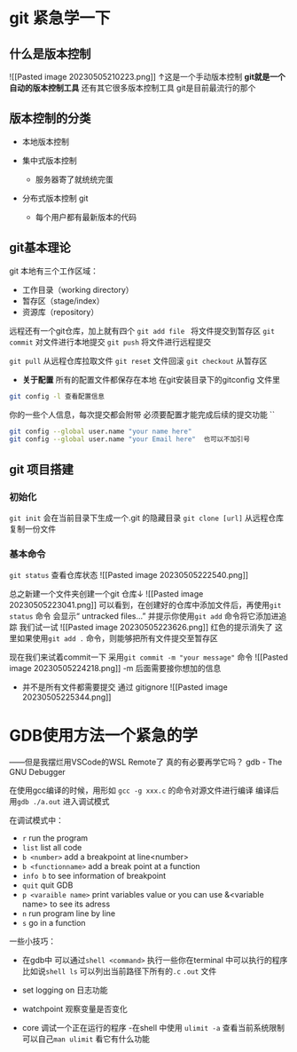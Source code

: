 
# git 紧急学一下

## 什么是版本控制
![[Pasted image 20230505210223.png]]
↑这是一个手动版本控制
**git就是一个自动的版本控制工具**
还有其它很多版本控制工具 git是目前最流行的那个

## 版本控制的分类
- 本地版本控制
- 集中式版本控制
	- 服务器寄了就统统完蛋

- 分布式版本控制 git
	- 每个用户都有最新版本的代码

## git基本理论

git 本地有三个工作区域：
- 工作目录（working directory）
- 暂存区（stage/index）
- 资源库（repository）

远程还有一个git仓库，加上就有四个
`git add file `  将文件提交到暂存区
`git commit`   对文件进行本地提交
`git push`  将文件进行远程提交

`git pull` 从远程仓库拉取文件
`git reset`  文件回滚
`git checkout`  从暂存区



- **关于配置**
所有的配置文件都保存在本地
在git安装目录下的gitconfig 文件里
``` bash
git config -l 查看配置信息
```

你的一些个人信息，每次提交都会附带
必须要配置才能完成后续的提交功能
``
```bash
git config --global user.name "your name here"  
git config --global user.name "your Email here"  也可以不加引号

```

## git 项目搭建

### 初始化
`git init`      会在当前目录下生成一个.git 的隐藏目录
`git clone [url]`     从远程仓库复制一份文件

### 基本命令

`git status`  查看仓库状态
![[Pasted image 20230505222540.png]]

总之新建一个文件夹创建一个git 仓库↓
![[Pasted image 20230505223041.png]]
可以看到，在创建好的仓库中添加文件后，再使用`git status` 命令 会显示“ untracked files...”
并提示你使用`git add` 命令将它添加进追踪
我们试一试
![[Pasted image 20230505223626.png]]
红色的提示消失了
这里如果使用`git add .` 命令，则能够把所有文件提交至暂存区

现在我们来试着commit一下 采用`git commit -m "your message"` 命令
![[Pasted image 20230505224218.png]]
-m 后面需要接你想加的信息

- 并不是所有文件都需要提交 通过 gitignore
![[Pasted image 20230505225344.png]]
# GDB使用方法一个紧急的学
——但是我摆烂用VSCode的WSL Remote了 真的有必要再学它吗？
	gdb - The GNU Debugger

在使用gcc编译的时候，用形如 `gcc -g xxx.c`  的命令对源文件进行编译
编译后 用`gdb ./a.out` 进入调试模式

在调试模式中：
- `r`   run the program
- `list`  list all code
- `b <number>`  add a breakpoint at line\<number\>
- `b <functionname>` add a break point at a function 
- `info b`  to see information of breakpoint
- `quit`  quit GDB
- `p <varaible name>` print variables value or you can use &\<variable name> to see its adress
- `n`  run program line by line 
- `s`  go in a function 


一些小技巧：
- 在gdb中 可以通过`shell <command>`  执行一些你在terminal 中可以执行的程序
	比如说`shell ls`  可以列出当前路径下所有的`.c`   `.out` 文件

- set logging on  日志功能

- watchpoint 观察变量是否变化

- core 调试一个正在运行的程序
	-在shell 中使用 `ulimit -a`  查看当前系统限制
	可以自己`man ulimit` 看它有什么功能